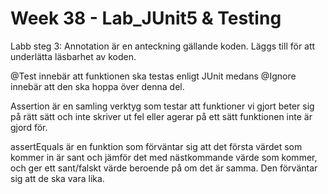 # Week 38 - Lab_JUnit5 & Testing

Labb steg 3:
Annotation är en anteckning gällande koden.
Läggs till för att underlätta läsbarhet av koden.

@Test innebär att funktionen ska testas enligt JUnit 
medans @Ignore innebär att den ska hoppa över denna del.

Assertion är en samling verktyg som testar att funktioner vi gjort
beter sig på rätt sätt och inte skriver ut fel eller 
agerar på ett sätt funktionen inte är gjord för.

assertEquals är en funktion som förväntar sig att
det första värdet som kommer in är sant och jämför det med nästkommande
värde som kommer, och ger ett sant/falskt värde beroende
på om det är samma. Den förväntar sig att de ska vara lika.





